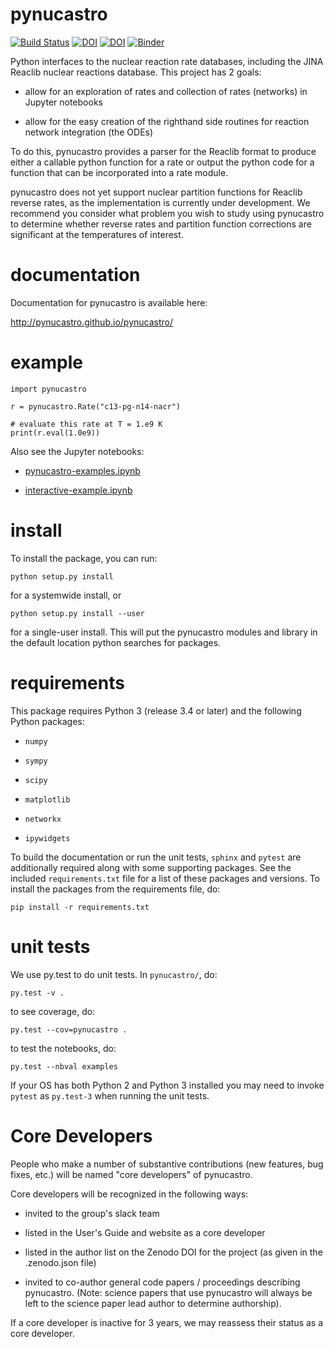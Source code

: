 # pynucastro

[![Build Status](https://travis-ci.org/pynucastro/pynucastro.svg?branch=master)](https://travis-ci.org/pynucastro/pynucastro)
[![DOI](http://joss.theoj.org/papers/10.21105/joss.00588/status.svg)](https://doi.org/10.21105/joss.00588)
[![DOI](https://zenodo.org/badge/DOI/10.5281/zenodo.1202434.svg)](https://doi.org/10.5281/zenodo.1202434)
[![Binder](https://mybinder.org/badge_logo.svg)](https://mybinder.org/v2/gh/pynucastro/pynucastro/master?filepath=examples%2Fpynucastro-examples.ipynb)

Python interfaces to the nuclear reaction rate databases, including
the JINA Reaclib nuclear reactions database.  This
project has 2 goals:

  * allow for an exploration of rates and collection of rates (networks)
    in Jupyter notebooks

  * allow for the easy creation of the righthand side routines for
    reaction network integration (the ODEs) 

To do this, pynucastro provides a parser for the Reaclib format to
produce either a callable python function for a rate or output the
python code for a function that can be incorporated into a rate
module.

pynucastro does not yet support nuclear partition functions for
Reaclib reverse rates, as the implementation is currently under
development. We recommend you consider what problem you wish to study
using pynucastro to determine whether reverse rates and partition
function corrections are significant at the temperatures of interest.

# documentation

Documentation for pynucastro is available here:

http://pynucastro.github.io/pynucastro/


# example
```
import pynucastro

r = pynucastro.Rate("c13-pg-n14-nacr")

# evaluate this rate at T = 1.e9 K
print(r.eval(1.0e9))

```

Also see the Jupyter notebooks:

  * [pynucastro-examples.ipynb](https://github.com/pynucastro/pynucastro/blob/master/examples/pynucastro-examples.ipynb)

  * [interactive-example.ipynb](https://github.com/pynucastro/pynucastro/blob/master/examples/interactive-example.ipynb)


# install

To install the package, you can run:
```
python setup.py install
```
for a systemwide install, or
```
python setup.py install --user
```
for a single-user install.  This will put the pynucastro modules and library in
the default location python searches for packages.


# requirements

This package requires Python 3 (release 3.4 or later) and the following Python packages:

* `numpy`

* `sympy`

* `scipy`

* `matplotlib`

* `networkx`

* `ipywidgets`

To build the documentation or run the unit tests, `sphinx` and
`pytest` are additionally required along with some supporting
packages. See the included `requirements.txt` file for a list of these
packages and versions. To install the packages from the requirements
file, do:
```
pip install -r requirements.txt
```

# unit tests

We use py.test to do unit tests.  In `pynucastro/`, do:
```
py.test -v .
```

to see coverage, do:
```
py.test --cov=pynucastro .
```

to test the notebooks, do:
```
py.test --nbval examples
```

If your OS has both Python 2 and Python 3 installed you may need to
invoke `pytest` as `py.test-3` when running the unit tests.


# Core Developers

People who make a number of substantive contributions (new features,
bug fixes, etc.) will be named "core developers" of pynucastro.

Core developers will be recognized in the following ways:

  * invited to the group's slack team

  * listed in the User's Guide and website as a core developer

  * listed in the author list on the Zenodo DOI for the project
    (as given in the .zenodo.json file)

  * invited to co-author general code papers / proceedings describing
    pynucastro.  (Note: science papers that use pynucastro will always
    be left to the science paper lead author to determine authorship).

If a core developer is inactive for 3 years, we may reassess their
status as a core developer.

